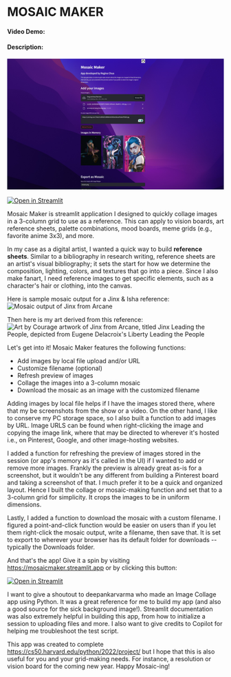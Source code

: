 # MOSAIC MAKER
#### Video Demo:
#### Description:

![Screenshot of Mosaic Maker UI](images/mosaic_maker_ui.jpg)

[![Open in Streamlit](https://img.shields.io/badge/Open%20in-Streamlit-brightgreen)](https://mosaicmaker.streamlit.app/)

Mosaic Maker is streamlit application I designed to quickly collage images in a 3-column grid to use as a reference. This can apply to vision boards, art reference sheets, palette combinations, mood boards, meme grids (e.g., favorite anime 3x3), and more.

In my case as a digital artist, I wanted a quick way to build **reference sheets**. Similar to a bibliography in research writing, reference sheets are an artist's visual bibliography; it sets the start for how we determine the composition, lighting, colors, and textures that go into a piece. Since I also make fanart, I need reference images to get specific elements, such as a character's hair or clothing, into the canvas.

Here is sample mosaic output for a Jinx & Isha reference:
![Mosaic output of Jinx from Arcane](images/jinx.png)

Then here is my art derived from this reference:
![Art by Courage artwork of Jinx from Arcane, titled Jinx Leading the People, depicted from Eugene Delacroix's Liberty Leading the People](https://i.pinimg.com/736x/7b/1b/bb/7b1bbb5bc4947531f58ec6a3109ba18e.jpg)

Let's get into it! Mosaic Maker features the following functions:
- Add images by local file upload and/or URL
- Customize filename (optional)
- Refresh preview of images
- Collage the images into a 3-column mosaic
- Download the mosaic as an image with the customized filename

Adding images by local file helps if I have the images stored there, where that my be screenshots from the show or a video. On the other hand, I like to conserve my PC storage space, so I also built a function to add images by URL. Image URLS can be found when right-clicking the image and copying the image link, where that may be directed to wherever it's hosted i.e., on Pinterest, Google, and other image-hosting websites.

I added a function for refreshing the preview of images stored in the session (or app's memory as it's called in the UI) if I wanted to add or remove more images. Frankly the preview is already great as-is for a screenshot, but it wouldn't be any different from building a Pinterest board and taking a screenshot of that. I much prefer it to be a quick and organized layout. Hence I built the collage or mosaic-making function and set that to a 3-column grid for simplicity. It crops the images to be in uniform dimensions.

Lastly, I added a function to download the mosaic with a custom filename. I figured a point-and-click function would be easier on users than if you let them right-click the mosaic output, write a filename, then save that. It is set to export to wherever your browser has its default folder for downloads -- typically the Downloads folder.

And that's the app! Give it a spin by visiting https://mosaicmaker.streamlit.app or by clicking this button:

[![Open in Streamlit](https://img.shields.io/badge/Open%20in-Streamlit-brightgreen)](https://mosaicmaker.streamlit.app/)

I want to give a shoutout to deepankarvarma who made an Image Collage app using Python. It was a great reference for me to build my app (and also a good source for the sick background image!). Streamlit documentation was also extremely helpful in building this app, from how to initialize a session to uploading files and more. I also want to give credits to Copilot for helping me troubleshoot the test script.

This app was created to complete https://cs50.harvard.edu/python/2022/project/ but I hope that this is also useful for you and your grid-making needs. For instance, a resolution or vision board for the coming new year. Happy Mosaic-ing!